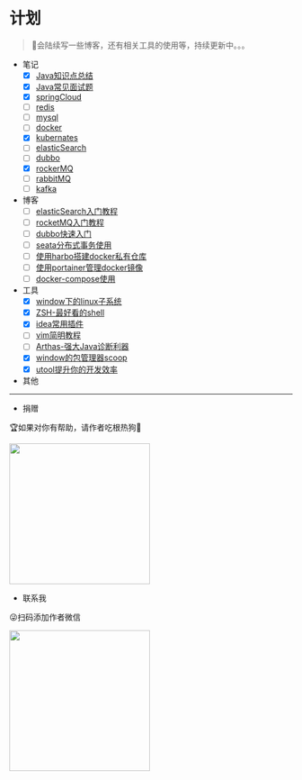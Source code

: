 # 计划
> 🤳会陆续写一些博客，还有相关工具的使用等，持续更新中。。。

- 笔记
  - [x] [Java知识点总结](../notes/java知识点总结.md)
  - [x] [Java常见面试题](../notes/java常见面试题.md)
  - [x] [springCloud](../notes/SpringCloud学习笔记.md)
  - [ ] [redis](../notes/redis.md)
  - [ ] [mysql](../notes/mysql.md)
  - [ ] [docker](../notes/docker.md)
  - [x] [kubernates](../notes/kubernates学习笔记.md)
  - [ ] [elasticSearch](../notes/elasticSearch学习笔记.md)
  - [ ] [dubbo](../notes/docker.md)
  - [x] [rockerMQ](../notes/rocketMQ.md)
  - [ ] [rabbitMQ](../notes/rabbitMQ.md)
  - [ ] [kafka](../notes/kafka.md)
- 博客
  - [ ] [elasticSearch入门教程](../blog/elasticSearch入门教程.md)
  - [ ] [rocketMQ入门教程](../blog/rocketMQ入门教程.md)
  - [ ] [dubbo快速入门](../blog/dubbo快速入门.md)
  - [ ] [seata分布式事务使用](../blog/seata分布式事务使用.md)
  - [ ] [使用harbo搭建docker私有仓库](../blog/harbor教程.md)
  - [ ] [使用portainer管理docker镜像](../blog/portainer教程.md)
  - [ ] [docker-compose使用](../blog/docker-compose教程.md)
- 工具
   - [x] [window下的linux子系统](../tool/window下的linux子系统.md)
   - [x] [ZSH-最好看的shell](../tool/最好看的shell.md)
   - [x] [idea常用插件](../tool/idea常用插件.md)
   - [ ] [vim简明教程](../tool/vim简明教程.md)
   - [ ] [Arthas-强大Java诊断利器](../tool/强大的java诊断利器.md)
   - [x] [window的包管理器scoop](../tool/window的包管理器.md)
   - [x] [utool提升你的开发效率](../tool/utool提升你的开发效率.md)

- 其他

---

 - 捐赠

🏆如果对你有帮助，请作者吃根热狗🌭

<img src="http://doc.hkxx.icu/images/pay.png" width = "250" height = "250" />

- 联系我

😜扫码添加作者微信

<img src="http://doc.hkxx.icu/images/weixin.jpg" width = "250" height = "250" />